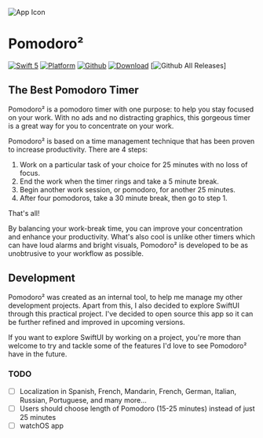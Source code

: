 ![App Icon](https://i.postimg.cc/ZR6W2RGJ/Pomodoro.png)
# Pomodoro²
[![Swift 5](https://img.shields.io/badge/swift-5-orange.svg?style=flat)](https://github.com/apple/swift)
[![Platform](http://img.shields.io/badge/platform-iOS-red.svg?style=flat)](https://developer.apple.com/ios/)
[![Github](http://img.shields.io/badge/github-aidev1065-green.svg?style=flat)](https://github.com/aidev1065)
[![Download](https://img.shields.io/badge/Download-iOS-blue)]()
[![Github All Releases](https://img.shields.io/github/downloads/aidev1065/pomodoro/total.svg)]

## The Best Pomodoro Timer
Pomodoro² is a pomodoro timer with one purpose: to help you stay focused on your work. With no ads and no distracting graphics, this gorgeous timer is a great way for you to concentrate on your work.

Pomodoro² is based on a time management technique that has been proven to increase productivity. There are 4 steps:
1. Work on a particular task of your choice for 25 minutes with no loss of focus.
2. End the work when the timer rings and take a 5 minute break.
3. Begin another work session, or pomodoro, for another 25 minutes.
4. After four pomodoros, take a 30 minute break, then go to step 1.

That's all!

By balancing your work-break time, you can improve your concentration and enhance your productivity. What's also cool is unlike other timers which can have loud alarms and bright visuals, Pomodoro² is developed to be as unobtrusive to your workflow as possible.

## Development
Pomodoro² was created as an internal tool, to help me manage my other development projects. Apart from this, I also decided to explore SwiftUI through this practical project. I've decided to open source this app so it can be further refined and improved in upcoming versions. 

If you want to explore SwiftUI by working on a project, you're more than welcome to try and tackle some of the features I'd love to see Pomodoro² have in the future.

### TODO
- [ ] Localization in Spanish, French, Mandarin, French, German, Italian, Russian, Portuguese, and many more...
- [ ] Users should choose length of Pomodoro (15-25 minutes) instead of just 25 minutes
- [ ] watchOS app
